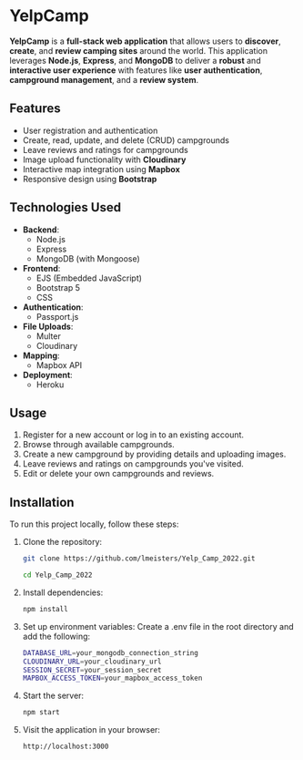 # YelpCamp

**YelpCamp** is a **full-stack web application** that allows users to **discover**, **create**, and **review camping sites** around the world. This application leverages **Node.js**, **Express**, and **MongoDB** to deliver a **robust** and **interactive user experience** with features like **user authentication**, **campground management**, and a **review system**.

## Features

- User registration and authentication
- Create, read, update, and delete (CRUD) campgrounds
- Leave reviews and ratings for campgrounds
- Image upload functionality with **Cloudinary**
- Interactive map integration using **Mapbox**
- Responsive design using **Bootstrap**

## Technologies Used

- **Backend**:
  - Node.js
  - Express
  - MongoDB (with Mongoose)
- **Frontend**:
  - EJS (Embedded JavaScript)
  - Bootstrap 5
  - CSS
- **Authentication**:
  - Passport.js
- **File Uploads**:
  - Multer
  - Cloudinary
- **Mapping**:
  - Mapbox API
- **Deployment**:
  - Heroku

## Usage
1. Register for a new account or log in to an existing account.
2. Browse through available campgrounds.
3. Create a new campground by providing details and uploading images.
4. Leave reviews and ratings on campgrounds you've visited.
5. Edit or delete your own campgrounds and reviews.

## Installation

To run this project locally, follow these steps:

1. Clone the repository:
   ```bash
   git clone https://github.com/lmeisters/Yelp_Camp_2022.git

   cd Yelp_Camp_2022
2. Install dependencies:
    ```bash 
    npm install

3. Set up environment variables: Create a .env file in the root directory and add the following:
    ```bash 
    DATABASE_URL=your_mongodb_connection_string
    CLOUDINARY_URL=your_cloudinary_url
    SESSION_SECRET=your_session_secret
    MAPBOX_ACCESS_TOKEN=your_mapbox_access_token
4. Start the server:
    ```bash 
    npm start

5. Visit the application in your browser:
    ```bash 
    http://localhost:3000
